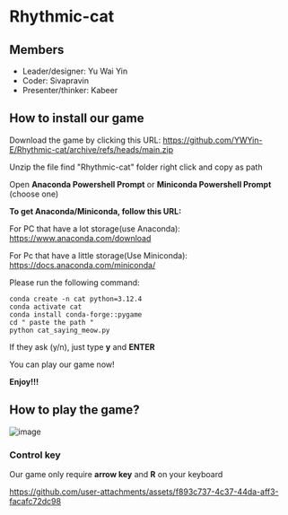 # Rhythmic-cat

## Members
- Leader/designer: Yu Wai Yin
- Coder: Sivapravin
- Presenter/thinker: Kabeer

## How to install our game

Download the game by clicking this URL:
https://github.com/YWYin-E/Rhythmic-cat/archive/refs/heads/main.zip



Unzip the file
find "Rhythmic-cat" folder
right click and copy as path




Open **Anaconda Powershell Prompt** or **Miniconda Powershell Prompt** (choose one)

__To get Anaconda/Miniconda, follow this URL:__

For PC that have a lot storage(use Anaconda): https://www.anaconda.com/download

For Pc that have a little storage(Use Miniconda): https://docs.anaconda.com/miniconda/





Please run the following command:
```
conda create -n cat python=3.12.4
conda activate cat
conda install conda-forge::pygame
cd " paste the path "
python cat_saying_meow.py
```

If they ask (y/n), just type **y** and **ENTER**





You can play our game now!

**Enjoy!!!**


## How to play the game?

![image](https://github.com/user-attachments/assets/c82cfcab-8625-4027-9e41-e7ee147ebe17)

### Control key
Our game only require **arrow key** and **R** on your keyboard



https://github.com/user-attachments/assets/f893c737-4c37-44da-aff3-facafc72dc98



